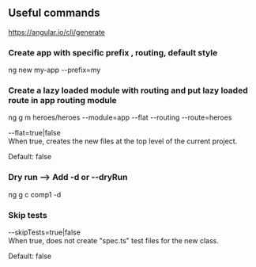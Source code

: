 ## Useful commands 
https://angular.io/cli/generate

### Create app with specific prefix , routing, default style  
ng new my-app --prefix=my


### Create a lazy loaded module with routing and put lazy loaded route in app routing module
ng g m heroes/heroes --module=app --flat --routing --route=heroes

--flat=true|false	
When true, creates the new files at the top level of the current project.

Default: false

### Dry run --> Add -d or --dryRun
ng g c comp1 -d

### Skip tests
--skipTests=true|false	
When true, does not create "spec.ts" test files for the new class.

Default: false

